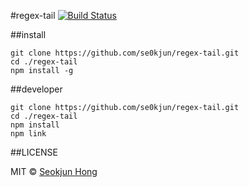 #regex-tail [![Build Status](https://travis-ci.org/se0kjun/regex-tail.svg?branch=master)](https://travis-ci.org/se0kjun/regex-tail)

##install

	git clone https://github.com/se0kjun/regex-tail.git
	cd ./regex-tail
	npm install -g

##developer

	git clone https://github.com/se0kjun/regex-tail.git
	cd ./regex-tail
	npm install
	npm link

##LICENSE

MIT © [Seokjun Hong](https://github.com/se0kjun)
